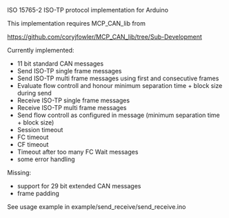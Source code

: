 ISO 15765-2 ISO-TP protocol implementation for Arduino

This implementation requires MCP_CAN_lib from

https://github.com/coryjfowler/MCP_CAN_lib/tree/Sub-Development

Currently implemented:

* 11 bit standard CAN messages
* Send ISO-TP single frame messages
* Send ISO-TP multi frame messages using first and consecutive frames
* Evaluate flow controll and honour minimum separation time + block size during send
* Receive ISO-TP single frame messages
* Receive ISO-TP multi frame messages
* Send flow controll as configured in message (minimum separation time + block size)
* Session timeout
* FC timeout
* CF timeout
* Timeout after too many FC Wait messages
* some error handling

Missing:

* support for 29 bit extended CAN messages
* frame padding

See usage example in example/send_receive/send_receive.ino
